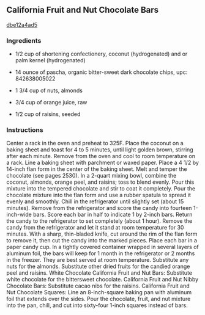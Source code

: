 ## California Fruit and Nut Chocolate Bars

[dbe12a4ad5](http://www.epicurious.com/recipes/food/views/california-fruit-and-nut-chocolate-bars-393473)

### Ingredients

 - 1/2 cup of shortening confectionery, coconut (hydrogenated) and or palm kernel (hydrogenated)

 - 14 ounce of pascha, organic bitter-sweet dark chocolate chips, upc: 842638005022

 - 1 3/4 cup of nuts, almonds

 - 3/4 cup of orange juice, raw

 - 1/2 cup of raisins, seeded

### Instructions

Center a rack in the oven and preheat to 325F. Place the coconut on a baking sheet and toast for 4 to 5 minutes, until light golden brown, stirring after each minute. Remove from the oven and cool to room temperature on a rack. Line a baking sheet with parchment or waxed paper. Place a 4 1/2 by 14-inch flan form in the center of the baking sheet. Melt and temper the chocolate (see pages 2530). In a 2-quart mixing bowl, combine the coconut, almonds, orange peel, and raisins; toss to blend evenly. Pour this mixture into the tempered chocolate and stir to coat it completely. Pour the chocolate mixture into the flan form and use a rubber spatula to spread it evenly and smoothly. Chill in the refrigerator until slightly set (about 15 minutes). Remove from the refrigerator and score the candy into fourteen 1-inch-wide bars. Score each bar in half to indicate 1 by 2-inch bars. Return the candy to the refrigerator to set completely (about 1 hour). Remove the candy from the refrigerator and let it stand at room temperature for 30 minutes. With a sharp, thin-bladed knife, cut around the rim of the flan form to remove it, then cut the candy into the marked pieces. Place each bar in a paper candy cup. In a tightly covered container wrapped in several layers of aluminum foil, the bars will keep for 1 month in the refrigerator or 2 months in the freezer. They are best served at room temperature. Substitute any nuts for the almonds. Substitute other dried fruits for the candied orange peel and raisins. White Chocolate California Fruit and Nut Bars: Substitute white chocolate for the bittersweet chocolate. California Fruit and Nut Nibby Chocolate Bars: Substitute cacao nibs for the raisins. California Fruit and Nut Chocolate Squares: Line an 8-inch-square baking pan with aluminum foil that extends over the sides. Pour the chocolate, fruit, and nut mixture into the pan, chill, and cut into sixty-four 1-inch squares instead of bars.